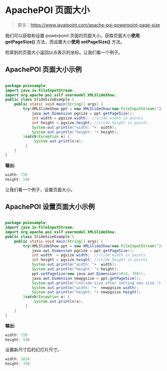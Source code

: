 # ApachePOI 页面大小

> 原文：<https://www.javatpoint.com/apache-poi-powerpoint-page-size>

我们可以获取和设置 powerpoint 页面的页面大小。获取页面大小**使用 getPageSize()** 方法，而设置大小**使用 setPageSize()** 方法。

检索到的页面大小返回以点表示的坐标。让我们看一个例子。

## ApachePOI 页面大小示例

```java

package poiexample;
import java.io.FileInputStream;
import org.apache.poi.xslf.usermodel.XMLSlideShow;
public class SlideSizeExample {
	public static void main(String[] args) {
		try(XMLSlideShow ppt = new XMLSlideShow(new FileInputStream("Javatpoint.pptx"))){
		    java.awt.Dimension pgsize = ppt.getPageSize();
		    int width = pgsize.width;  //slide width in points
		    int height = pgsize.height; //slide height in points
		    System.out.println("width: "+  width);
		    System.out.println("height: "+ height);
		}catch(Exception e) {
			 System.out.println(e);
		 }
	}
}

```

**输出:**

```java
width: 720
height: 540

```

让我们看一个例子，设置页面大小。

## ApachePOI 设置页面大小示例

```java

package poiexample;
import java.io.FileInputStream;
import org.apache.poi.xslf.usermodel.XMLSlideShow;
public class SlideSizeExample {
	public static void main(String[] args) {
		try(XMLSlideShow ppt = new XMLSlideShow(new FileInputStream("Javatpoint.pptx"))){
		    java.awt.Dimension pgsize = ppt.getPageSize();
		    int width  = pgsize.width;  //slide width in points
		    int height = pgsize.height; //slide height in points
		    System.out.println("width: "+  width);
		    System.out.println("height: "+ height);
		    ppt.setPageSize(new java.awt.Dimension(1024, 768));
		    java.awt.Dimension newpgsize = ppt.getPageSize();
		    System.out.println("\nSlide size after setting new size.");
		    System.out.println("width: "+  newpgsize.width);
		    System.out.println("height: "+ newpgsize.height);
		}catch(Exception e) {
			 System.out.println(e);
		 }
	}
}

```

**输出:**

```java
width: 720
height: 540

```

设置新尺寸后的幻灯片尺寸。

```java
width: 1024
height: 768

```